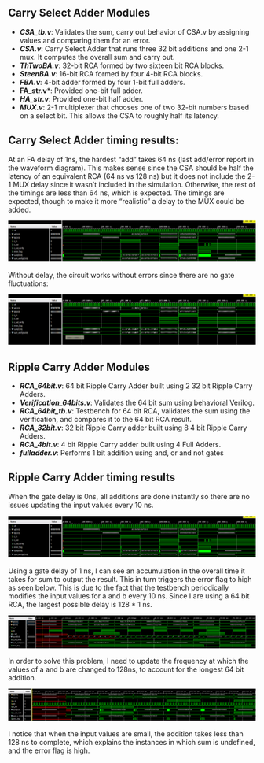 ﻿
## Carry Select Adder Modules

- ***CSA\_tb.v***: Validates the sum, carry out behavior of CSA.v by assigning values and comparing them for an error.
- ***CSA.v***: Carry Select Adder that runs three 32 bit additions and one 2-1 mux. It computes the overall sum and carry out.
- ***ThTwoBA.v***: 32-bit RCA formed by two sixteen bit RCA blocks.
- ***SteenBA.v***: 16-bit RCA formed by four 4-bit RCA blocks.
- ***FBA.v***: 4-bit adder formed by four 1-bit full adders.
- **FA\_str.v***: Provided one-bit full adder.
- ***HA\_str.v***: Provided one-bit half adder.
- ***MUX.v***: 2-1 multiplexer that chooses one of two 32-bit numbers based on a select bit. This allows the CSA to roughly half its latency.


## Carry Select Adder timing results:

At an FA delay of 1ns, the hardest “add” takes 64 ns (last add/error report in the waveform diagram). This makes sense since the CSA should be half the latency of an equivalent RCA (64 ns vs 128 ns) but it does not include the 2-1 MUX delay since it wasn’t included in the simulation. Otherwise, the rest of the timings are less than 64 ns, which is expected. The timings are expected, though to make it more “realistic” a delay to the MUX could be added. 

![Image1](./images/image1.png)

Without delay, the circuit works without errors since there are no gate fluctuations:

![Image2](./images/image2.png)


## Ripple Carry Adder Modules

- ***RCA\_64bit.v***: 64 bit Ripple Carry Adder built using 2 32 bit Ripple Carry Adders.
- ***Verification\_64bits.v***: Validates the 64 bit sum using behavioral Verilog.
- ***RCA\_64bit\_tb.v***: Testbench for 64 bit RCA, validates the sum using the verification, and compares it to the 64 bit RCA result.
- ***RCA\_32bit.v***: 32 bit Ripple Carry adder built using 8 4 bit Ripple Carry Adders.
- ***RCA\_4bit.v***: 4 bit Ripple Carry adder built using 4 Full Adders.
- ***fulladder.v***: Performs 1 bit addition using and, or and not gates


## Ripple Carry Adder timing results

When the gate delay is 0ns, all additions are done instantly so there are no issues updating the input values every 10 ns.

![Image3](./images/image1.png)

Using a gate delay of 1 ns, I can see an accumulation in the overall time it takes for sum to output the result. This in turn triggers the error flag to high as seen below. This is due to the fact that the testbench periodically modifies the input values for a and b every 10 ns. Since I are using a 64 bit RCA, the largest possible delay is 128 \* 1 ns.

![Image4](./images/image4.png)

In order to solve this problem, I need to update the frequency at which the values of a and b are changed to 128ns, to account for the longest 64 bit addition.

![Image5](./images/image5.png)

I notice that when the input values are small, the addition takes less than 128 ns to complete, which explains the instances in which sum is undefined, and the error flag is high.

